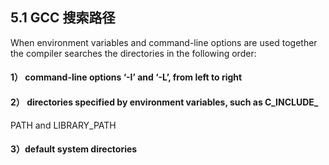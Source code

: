 ## 5.1 GCC 搜索路径

When environment variables and command-line options are used together the compiler searches the directories in the following order:

#### 1） command-line options ‘-I’ and ‘-L’, from left to right

#### 2） directories specified by environment variables, such as C\_INCLUDE\_PATH and LIBRARY\_PATH

#### 3）default system directories



